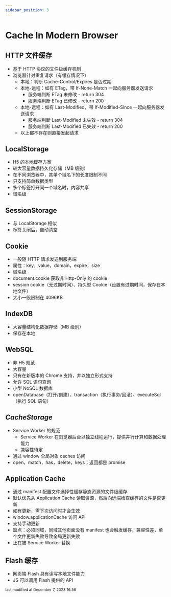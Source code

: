 ```yaml
---
sidebar_position: 3
---
```

    
# Cache In Modern Browser

## **HTTP 文件缓存**

- 基于 HTTP 协议的文件级缓存机制
- 浏览器针对重复请求（有缓存情况下）
  - 本地：判断 Cache-Control/Expires 是否过期
  - 本地-远程：如有 ETag，带 If-None-Match 一起向服务器发送请求
    - 服务端判断 ETag 未修改 - return 304
    - 服务端判断 ETag 已修改 - return 200
  - 本地-远程：如有 Last-Modified，带 If-Modified-Since 一起向服务器发送请求
    - 服务端判断 Last-Modified 未失效 - return 304
    - 服务端判断 Last-Modified 已失效 - return 200
  - 以上都不存在则直接发起请求

## **LocalStorage**

- H5 的本地缓存方案
- 较大容量数据持久化存储（MB 级别）
- 在不同浏览器中，其单个域名下的长度限制不同
- 只支持简单数据类型
- 多个标签打开同一个域名时，内容共享
- 域名级

## **SessionStorage**

- 与 LocalStorage 相似
- 标签关闭后，自动清空

## **Cookie**

- 一般随 HTTP 请求发送到服务端
- 属性：key，value，domain，expire，size
- 域名级
- document.cookie 获取非 Http-Only 的 cookie
- session cookie（无过期时间）、持久型 Cookie（设置有过期时间，保存在本地文件）
- 大小一般限制在 4096KB

## IndexDB

- 大容量结构化数据存储（MB 级别）
- 保存在本地

## WebSQL

- 非 H5 规范
- 大容量
- 只有在新版本的 Chrome 支持，并以独立形式支持
- 允许 SQL 语句查询
- 小型 NoSQL 数据库
- openDatabase（打开/创建）、transaction（执行事务/回滚）、executeSql（执行 SQL 语句）

## *CacheStorage*

- Service Worker 的规范
  - Service Worker 在浏览器后台以独立线程运行，提供并行计算和数据处理能力
  - 兼容性待定
- 通过 window 全局对象 caches 访问
- open，match，has，delete，keys；返回都是 promise

## Application Cache

- 通过 manifest 配置文件选择性缓存静态资源的文件级缓存
- 默认优先从 Application Cache 读取资源，然后向远端检查缓存的文件是否更新
- 如有更新，需下次访问时才会生效
- window.applicationCache 访问 API
- 支持手动更新
- 缺点：必须同域，同域其他页面没有 manifest 也会触发缓存，兼容性差，单个文件更新失败导致全局更新失败
- 正在被 Service Worker 替换

## Flash 缓存

- 网页端 Flash 具有读写本地文件能力
- JS 可以调用 Flash 提供的 API


<div style={{textAlign: 'right'}}><small style={{color: 'grey'}}>last modified at December 7, 2023 16:56</small></div>
      